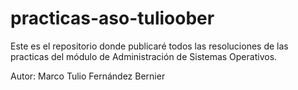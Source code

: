 # practicas-aso-tulioober

Este es el repositorio donde publicaré todos las resoluciones de las practicas del módulo de Administración de Sistemas Operativos.

Autor: Marco Tulio Fernández Bernier
